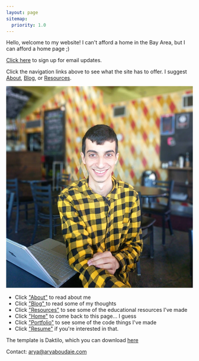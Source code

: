 ```yaml
---
layout: page
sitemap:
  priority: 1.0
---
```


Hello, welcome to my website! I can't afford a home in the Bay Area, but I can afford a home page ;)

[Click here](https://goo.gl/forms/jzaFhUpZ6x17oOJh2) to sign up for email updates.

Click the navigation links above to see what the site has to offer. I suggest [About](/about), [Blog](/blog), or [Resources](/resources).

<img src="/assets/blog_images/face.jpg" alt="My Face" style="width: 600px; margin-left:0px"/>


- Click ["About"](/about) to read about me
- Click ["Blog" ](/blog) to read some of my thoughts
- Click ["Resources"](/resources) to see some of the educational resources I've made
- Click ["Home"](/) to come back to this page... I guess
- Click ["Portfolio"](/portfolio) to see some of the code things I've made
- Click ["Resume"](/resume) if you're interested in that.


The template is Daktilo, which you can download [here](https://github.com/kronik3r/daktilo)

Contact: [arya@aryaboudaie.com](mailto:arya@aryaboudaie.com)

